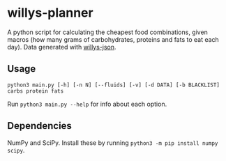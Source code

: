 # willys-planner
A python script for calculating the cheapest food combinations, given macros (how many grams of carbohydrates, proteins and fats to eat each day). Data generated with [willys-json](https://github.com/valterschutz/willys-json).

## Usage
```
python3 main.py [-h] [-n N] [--fluids] [-v] [-d DATA] [-b BLACKLIST] carbs protein fats
```
Run ```python3 main.py --help``` for info about each option.

## Dependencies
NumPy and SciPy. Install these by running ```python3 -m pip install numpy scipy```.
